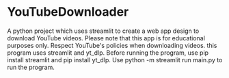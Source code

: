 # YouTubeDownloader
A python project which uses streamlit to create a web app design to download YouTube videos. Please note that this app is for educational purposes only. Respect YouTube's policies when downloading videos.
this program uses streamlit and yt_dlp. Before running the program, use pip install streamlit and pip install yt_dlp.
Use python -m streamlit run main.py to run the program.
